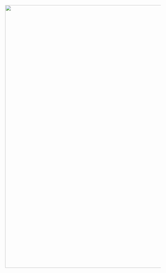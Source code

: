 <img src="https://user-images.githubusercontent.com/72104254/171271991-4870f41d-a08a-4463-b710-3a708cb0eb24.jpeg" width="950" height="850">
